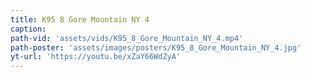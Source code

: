 ```yaml
---
title: K95 8 Gore Mountain NY 4
caption:
path-vid: 'assets/vids/K95_8_Gore_Mountain_NY_4.mp4'
path-poster: 'assets/images/posters/K95_8_Gore_Mountain_NY_4.jpg'
yt-url: 'https://youtu.be/xZaY66WdZyA'
---
```

